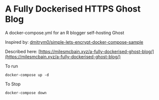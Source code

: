 # A Fully Dockerised HTTPS Ghost Blog

A docker-compose.yml for an R blogger self-hosting Ghost

Inspired by: [dmitrym0/simple-lets-encrypt-docker-compose-sample](https://github.com/dmitrym0/simple-lets-encrypt-docker-compose-sample)

Described here: [https://milesmcbain.xyz/a-fully-dockerised-ghost-blog/](https://milesmcbain.xyz/a-fully-dockerised-ghost-blog/)


To run

```
docker-compose up -d
```

To Stop

```
docker-compose down
```
